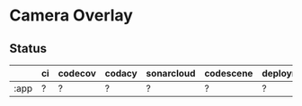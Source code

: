 # Camera Overlay

## Status

| | ci | codecov | codacy | sonarcloud | codescene | deployment |
| - | - | - | - | - | - | - |
| :app | ? | ? | ? | ? | ? | ? |
